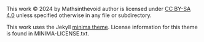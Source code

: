This work © 2024 by Mathsinthevoid author is licensed under [CC BY-SA 4.0](https://creativecommons.org/licenses/by-sa/4.0/) unless specified otherwise in any file or subdirectory.

This work uses the Jekyll [minima theme](https://github.com/jekyll/minima/tree/master). License information for this theme is found in MINIMA-LICENSE.txt.